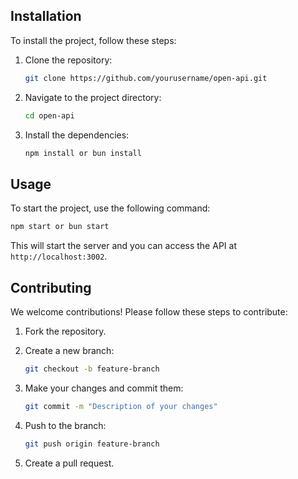 ## Installation

To install the project, follow these steps:

1. Clone the repository:
   ```bash
   git clone https://github.com/yourusername/open-api.git
   ```
2. Navigate to the project directory:
   ```bash
   cd open-api
   ```
3. Install the dependencies:
   ```bash
   npm install or bun install
   ```

## Usage

To start the project, use the following command:

```bash
npm start or bun start
```

This will start the server and you can access the API at `http://localhost:3002`.

## Contributing

We welcome contributions! Please follow these steps to contribute:

1. Fork the repository.

2. Create a new branch:
   ```bash
   git checkout -b feature-branch
   ```
3. Make your changes and commit them:
   ```bash
   git commit -m "Description of your changes"
   ```
4. Push to the branch:
   ```bash
   git push origin feature-branch
   ```
5. Create a pull request.
